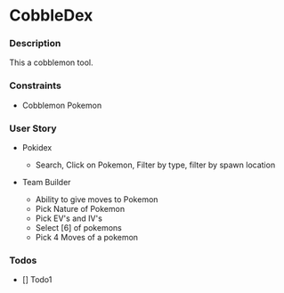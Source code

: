 # CobbleDex

### Description
This a cobblemon tool. 

### Constraints
- Cobblemon Pokemon

### User Story
- Pokidex 
  - Search, Click on Pokemon, Filter by type, filter by spawn location

- Team Builder
  - Ability to give moves to Pokemon
  - Pick Nature of Pokemon
  - Pick EV's and IV's
  - Select [6] of pokemons
  - Pick 4 Moves of a pokemon

### Todos

- [] Todo1